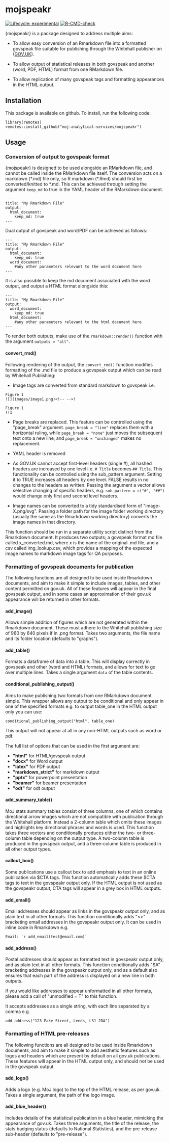 # mojspeakr

<!-- badges: start -->
[![Lifecycle: experimental](https://img.shields.io/badge/lifecycle-experimental-orange.svg)](https://www.tidyverse.org/lifecycle/#experimental)
[![R-CMD-check](https://github.com/moj-analytical-services/mojspeakr/actions/workflows/R-CMD-check.yaml/badge.svg)](https://github.com/moj-analytical-services/mojspeakr/actions/workflows/R-CMD-check.yaml)
<!-- badges: end -->

{mojspeakr} is a package designed to address multiple aims:

* To allow easy conversion of an Rmarkdown file into a formatted govspeak file suitable for publishing through the Whitehall publisher on ([GOV.UK](https://www.gov.uk)). 

* To allow output of statistical releases in both govspeak and another (word, PDF, HTML) format from one RMarkdown file. 

* To allow replication of many govspeak tags and formatting appearances in the HTML output.


## Installation
This package is available on github. To install, run the following code:

```
library(remotes)
remotes::install_github("moj-analytical-services/mojspeakr")
```


## Usage

### Conversion of output to govspeak format

{mojspeakr} is designed to be used alongside an RMarkdown file, and cannot be called inside the RMarkdown file itself. The conversion acts on a markdown (\*.md) file only, so R markdown (\*.Rmd) should first be converted/knitted to \*.md. This can be achieved through setting the argument `keep_md` to true in the YAML header of the RMarkdown document.

```
---
title: "My Rmarkdown File"
output: 
  html_document:
    keep_md: true
---
```

Dual output of govspeak and word/PDF can be achieved as follows:

```
---
title: "My Rmarkdown File"
output: 
  html_document:
    keep_md: true
  word_document:
    #any other parameters relevant to the word document here
---
```

It is also possible to keep the md document associated with the word output, and output a HTML format alongside this:

```
---
title: "My Rmarkdown File"
output: 
  word_document:
    keep_md: true
  html_document:
    #any other parameters relevant to the html document here
---
```

To render both outputs, make use of the `rmarkdown::render()` function with the argument `outputs = "all"`.

#### convert_rmd()

Following rendering of the output, the `convert_rmd()` function modifies formatting of the .md file to produce a govspeak output which can be read by Whitehall Publishing:

* Image tags are converted from standard markdown to govspeak i.e.
```
Figure 1
![](images/image1.png)<!-- -->!

Figure 1
!!1
```

* Page breaks are replaced. This feature can be controlled using the "page_break" argument. ```page_break = "line"``` replaces them with a horizontal ruling, while ```page_break = "none"``` just moves the subsequent text onto a new line, and ```page_break = "unchanged"``` makes no replacement.

* YAML header is removed

* As GOV.UK cannot accept first-level headers (single #), all hashed headers are increased by one level i.e.
``` # Title ``` becomes ```## Title```. This functionality can be controlled using the sub_pattern argument. Setting it to TRUE increases all headers by one level. FALSE results in no changes to the headers as written. Passing the argument a vector allows selective changing of specific headers, e.g. ```sub_pattern = c("#", "##")``` would change only first and second level headers.

* Image names can be converted to a tidy standardised form of "image-X.png/svg". Passing a folder path for the image folder working directory (usually the same as the Rmarkdown working directory) converts the image names in that directory.

This function should be run in a separate utility script distinct from the Rmarkdown document. It produces two outputs; a govspeak format md file called x_converted.md, where x is the name of the original .md file, and a csv called img_lookup.csv, which provides a mapping of the expected image names to markdown image tags for QA purposes.  

### Formatting of govspeak documents for publication

The following functions are all designed to be used inside Rmarkdown documents, and aim to make it simple to include images, tables, and other content permitted on gov.uk. All of these features will appear in the final govspeak output, and in some cases an approximation of their gov.uk appearance will be returned in other formats.

#### add_image() 
Allows simple addition of figures which are not generated within the Rmarkdown document. These must adhere to the Whitehall publishing size of 960 by 640 pixels if in .png format. Takes two arguments, the file name and its folder location (defaults to "graphs").

#### add_table() 
Formats a dataframe of data into a table. This will display correctly in govspeak and other (word and HTML) formats, and allows for text to go over multiple lines. Takes a single argument `data` of the table contents.

#### conditional_publishing_output()
Aims to make publishing two formats from one RMarkdown document simple. This wrapper allows any output to be conditional and only appear in one of the specified formats e.g. to output table_one in the HTML output only you can use:

```
conditional_publishing_output("html", table_one)
```
This output will not appear at all in any non-HTML outputs such as word or pdf.

The full list of options that can be used in the first argument are:

* **"html"** for HTML/govspeak output
* **"docx"** for Word output
* **"latex"** for PDF output
* **"markdown_strict"** for markdown output
* **"pptx"** for powerpoint presentation
* **"beamer"** for beamer presentation
* **"odt"** for odt output

#### add_summary_table() 
MoJ stats summary tables consist of three columns, one of which contains directional arrow images which are not compatible with publication through the Whitehall platform. Instead a 2-column table which omits these images and highlights key directional phrases and words is used. This function takes three vectors and conditionally produces either the two- or three- column table depending on the output type. A two-column table is produced in the govspeak output, and a three-column table is produced in all other output types.

#### callout_box() 
Some publications use a callout box to add emphasis to text in an online publication via $CTA tags. This function automatically adds these $CTA tags to text in the govspeakr output only. If the HTML output is not used as the govspeakr output, CTA tags will appear in a grey box in HTML outputs.

#### add_email() 
Email addresses should appear as links in the govspeakr output only, and as plain text in all other formats. This function conditionally adds "<>" bracketing email addresses in the govspeakr output only. It can be used in inline code in Rmarkdown e.g. 
```
Email: `r add_email(test@email.com)`
```

#### add_address()
Postal addresses should appear as formatted text in govspeakr output only, and as plain text in all other formats. This function conditionally adds "$A" bracketing addresses in the govspeakr output only, and as a default also ensures that each part of the address is displayed on a new line in both outputs. 

If you would like addresses to appear unformatted in all other formats, please add a call of "unmodified = T" to this function. 

It accepts addresses as a single string, with each line separated by a comma e.g.
```
add_address("123 Fake Street, Leeds, LS1 2DA")
```

### Formatting of HTML pre-releases

The following functions are all designed to be used inside Rmarkdown documents, and aim to make it simple to add aesthetic features such as logos and headers which are present by default on all gov.uk publications. These features will appear in the HTML output only, and should not be used in the govspeak output.

#### add_logo()
Adds a logo (e.g. MoJ logo) to the top of the HTML release, as per gov.uk. Takes a single argument, the path of the logo image.


#### add_blue_header()
Includes details of the statistical publication in a blue header, mimicking the appearance of gov.uk. Takes three arguments, the title of the release, the stats badging status (defaults to National Statistics), and the pre-release sub-header (defaults to "pre-release").

